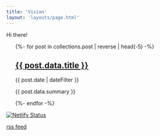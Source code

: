 ```yaml
---
title: 'Vision'
layout: 'layouts/page.html'
---
```


Hi there!

<ul role="list">
  {%- for post in collections.post | reverse | head(-5) -%}
  <h2><a href="{{ post.url }}">{{ post.data.title }}</a></h2>
  <time datetime="{{ post.date | w3DateFilter }}" class="small">
    {{ post.date | dateFilter }}
  </time>
  <p class="font-serif">{{ post.data.summary }}</p>
  {%- endfor -%}
</ul>

[![Netlify Status](https://api.netlify.com/api/v1/badges/a0bb883b-9b5c-4235-93f0-ab66ce0651b8/deploy-status)](https://app.netlify.com/sites/mijndert-vision/deploys)

[rss feed](/feed.xml)